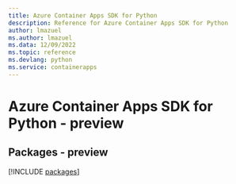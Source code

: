 ```yaml
---
title: Azure Container Apps SDK for Python
description: Reference for Azure Container Apps SDK for Python
author: lmazuel
ms.author: lmazuel
ms.data: 12/09/2022
ms.topic: reference
ms.devlang: python
ms.service: containerapps
---
```

# Azure Container Apps SDK for Python - preview
## Packages - preview
[!INCLUDE [packages](container-apps-index.md)]